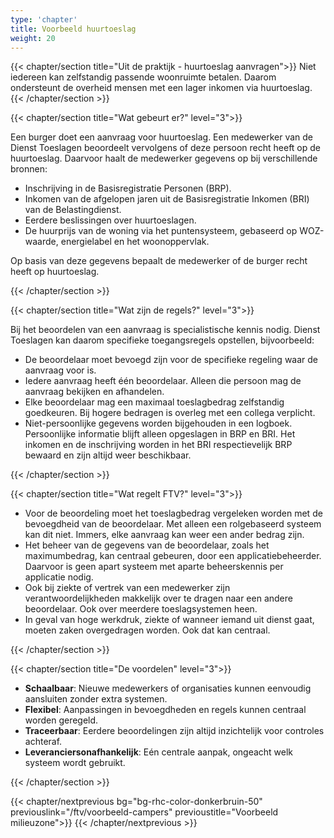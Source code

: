 ```yaml
---
type: 'chapter'
title: Voorbeeld huurtoeslag
weight: 20
---
```


{{< chapter/section title="Uit de praktijk - huurtoeslag aanvragen">}}
Niet iedereen kan zelfstandig passende woonruimte betalen. 
Daarom ondersteunt de overheid mensen met een lager inkomen via huurtoeslag.
{{< /chapter/section >}}

{{< chapter/section title="Wat gebeurt er?" level="3">}}

Een burger doet een aanvraag voor huurtoeslag. Een medewerker van de Dienst Toeslagen beoordeelt vervolgens of deze persoon recht heeft op de huurtoeslag. Daarvoor haalt de medewerker gegevens op bij verschillende bronnen:

- Inschrijving in de Basisregistratie Personen (BRP).
- Inkomen van de afgelopen jaren uit de Basisregistratie Inkomen (BRI) van de Belastingdienst.
- Eerdere beslissingen over huurtoeslagen.
- De huurprijs van de woning via het puntensysteem, gebaseerd op WOZ-waarde, energielabel en het woonoppervlak.

Op basis van deze gegevens bepaalt de medewerker of de burger recht heeft op huurtoeslag.

{{< /chapter/section >}}

{{< chapter/section title="Wat zijn de regels?" level="3">}}

Bij het beoordelen van een aanvraag is specialistische kennis nodig. Dienst Toeslagen kan daarom specifieke toegangsregels opstellen, bijvoorbeeld:

- De beoordelaar moet bevoegd zijn voor de specifieke regeling waar de aanvraag voor is.
- Iedere aanvraag heeft één beoordelaar. Alleen die persoon mag de aanvraag bekijken en afhandelen.
- Elke beoordelaar mag een maximaal toeslagbedrag zelfstandig goedkeuren. Bij hogere bedragen is overleg met een collega verplicht.
- Niet-persoonlijke gegevens worden bijgehouden in een logboek. Persoonlijke informatie blijft alleen opgeslagen in BRP en BRI.
Het inkomen en de inschrijving worden in het BRI respectievelijk BRP bewaard en zijn altijd weer beschikbaar.

{{< /chapter/section >}}

{{< chapter/section title="Wat regelt FTV?" level="3">}}

- Voor de beoordeling moet het toeslagbedrag vergeleken worden met de bevoegdheid van de beoordelaar. Met alleen een rolgebaseerd 
systeem kan dit niet. Immers, elke aanvraag kan weer een ander bedrag zijn.
- Het beheer van de gegevens van de beoordelaar, zoals het maximumbedrag, kan centraal gebeuren, door een applicatiebeheerder.
Daarvoor is geen apart systeem met aparte beheerskennis per applicatie nodig.
- Ook bij ziekte of vertrek van een medewerker zijn verantwoordelijkheden makkelijk over te dragen naar een andere beoordelaar.
Ook over meerdere toeslagsystemen heen.
- In geval van hoge werkdruk, ziekte of wanneer iemand uit dienst gaat, moeten zaken overgedragen worden. Ook dat kan centraal.

{{< /chapter/section >}}

{{< chapter/section title="De voordelen" level="3">}}

- **Schaalbaar**: Nieuwe medewerkers of organisaties kunnen eenvoudig aansluiten zonder extra systemen.
- **Flexibel**: Aanpassingen in bevoegdheden en regels kunnen centraal worden geregeld.
- **Traceerbaar**: Eerdere beoordelingen zijn altijd inzichtelijk voor controles achteraf.
- **Leveranciersonafhankelijk**: Eén centrale aanpak, ongeacht welk systeem wordt gebruikt.

{{< /chapter/section >}}

{{< chapter/nextprevious  bg="bg-rhc-color-donkerbruin-50" previouslink="/ftv/voorbeeld-campers" previoustitle="Voorbeeld milieuzone">}}
{{< /chapter/nextprevious >}}
